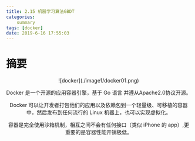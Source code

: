 ```yaml
---
title: 2.15 机器学习算法GBDT
categories: 
    summary    
tags: [docker]
date: 2019-6-16 17:55:03
---
```


# 摘要

<div align=center> ![docker](./image1/docker01.png)

Docker 是一个开源的应用容器引擎，基于 Go 语言 并遵从Apache2.0协议开源。

Docker 可以让开发者打包他们的应用以及依赖包到一个轻量级、可移植的容器中，然后发布到任何流行的 Linux 机器上，也可以实现虚拟化。

容器是完全使用沙箱机制，相互之间不会有任何接口（类似 iPhone 的 app）,更重要的是容器性能开销极低。

<!-- more -->